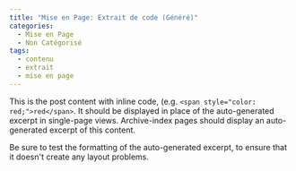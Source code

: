 ```yaml
---
title: "Mise en Page: Extrait de code (Généré)"
categories:
  - Mise en Page
  - Non Catégorisé
tags:
  - contenu
  - extrait
  - mise en page
---
```


This is the post content with inline code, (e.g. `<span style="color: red;">red</span>`. It should be displayed in place of the auto-generated excerpt in single-page views. Archive-index pages should display an auto-generated excerpt of this content.

Be sure to test the formatting of the auto-generated excerpt, to ensure that it doesn't create any layout problems.
